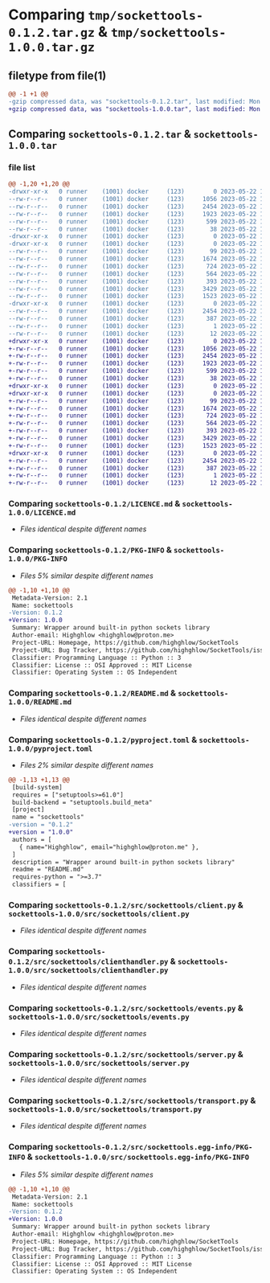 # Comparing `tmp/sockettools-0.1.2.tar.gz` & `tmp/sockettools-1.0.0.tar.gz`

## filetype from file(1)

```diff
@@ -1 +1 @@
-gzip compressed data, was "sockettools-0.1.2.tar", last modified: Mon May 22 17:54:23 2023, max compression
+gzip compressed data, was "sockettools-1.0.0.tar", last modified: Mon May 22 18:13:35 2023, max compression
```

## Comparing `sockettools-0.1.2.tar` & `sockettools-1.0.0.tar`

### file list

```diff
@@ -1,20 +1,20 @@
-drwxr-xr-x   0 runner    (1001) docker     (123)        0 2023-05-22 17:54:23.164775 sockettools-0.1.2/
--rw-r--r--   0 runner    (1001) docker     (123)     1056 2023-05-22 17:54:09.000000 sockettools-0.1.2/LICENCE.md
--rw-r--r--   0 runner    (1001) docker     (123)     2454 2023-05-22 17:54:23.164775 sockettools-0.1.2/PKG-INFO
--rw-r--r--   0 runner    (1001) docker     (123)     1923 2023-05-22 17:54:09.000000 sockettools-0.1.2/README.md
--rw-r--r--   0 runner    (1001) docker     (123)      599 2023-05-22 17:54:09.000000 sockettools-0.1.2/pyproject.toml
--rw-r--r--   0 runner    (1001) docker     (123)       38 2023-05-22 17:54:23.164775 sockettools-0.1.2/setup.cfg
-drwxr-xr-x   0 runner    (1001) docker     (123)        0 2023-05-22 17:54:23.156774 sockettools-0.1.2/src/
-drwxr-xr-x   0 runner    (1001) docker     (123)        0 2023-05-22 17:54:23.160775 sockettools-0.1.2/src/sockettools/
--rw-r--r--   0 runner    (1001) docker     (123)       99 2023-05-22 17:54:09.000000 sockettools-0.1.2/src/sockettools/__init__.py
--rw-r--r--   0 runner    (1001) docker     (123)     1674 2023-05-22 17:54:09.000000 sockettools-0.1.2/src/sockettools/client.py
--rw-r--r--   0 runner    (1001) docker     (123)      724 2023-05-22 17:54:09.000000 sockettools-0.1.2/src/sockettools/clienthandler.py
--rw-r--r--   0 runner    (1001) docker     (123)      564 2023-05-22 17:54:09.000000 sockettools-0.1.2/src/sockettools/events.py
--rw-r--r--   0 runner    (1001) docker     (123)      393 2023-05-22 17:54:09.000000 sockettools-0.1.2/src/sockettools/protocol.py
--rw-r--r--   0 runner    (1001) docker     (123)     3429 2023-05-22 17:54:09.000000 sockettools-0.1.2/src/sockettools/server.py
--rw-r--r--   0 runner    (1001) docker     (123)     1523 2023-05-22 17:54:09.000000 sockettools-0.1.2/src/sockettools/transport.py
-drwxr-xr-x   0 runner    (1001) docker     (123)        0 2023-05-22 17:54:23.160775 sockettools-0.1.2/src/sockettools.egg-info/
--rw-r--r--   0 runner    (1001) docker     (123)     2454 2023-05-22 17:54:23.000000 sockettools-0.1.2/src/sockettools.egg-info/PKG-INFO
--rw-r--r--   0 runner    (1001) docker     (123)      387 2023-05-22 17:54:23.000000 sockettools-0.1.2/src/sockettools.egg-info/SOURCES.txt
--rw-r--r--   0 runner    (1001) docker     (123)        1 2023-05-22 17:54:23.000000 sockettools-0.1.2/src/sockettools.egg-info/dependency_links.txt
--rw-r--r--   0 runner    (1001) docker     (123)       12 2023-05-22 17:54:23.000000 sockettools-0.1.2/src/sockettools.egg-info/top_level.txt
+drwxr-xr-x   0 runner    (1001) docker     (123)        0 2023-05-22 18:13:35.887437 sockettools-1.0.0/
+-rw-r--r--   0 runner    (1001) docker     (123)     1056 2023-05-22 18:13:18.000000 sockettools-1.0.0/LICENCE.md
+-rw-r--r--   0 runner    (1001) docker     (123)     2454 2023-05-22 18:13:35.887437 sockettools-1.0.0/PKG-INFO
+-rw-r--r--   0 runner    (1001) docker     (123)     1923 2023-05-22 18:13:18.000000 sockettools-1.0.0/README.md
+-rw-r--r--   0 runner    (1001) docker     (123)      599 2023-05-22 18:13:18.000000 sockettools-1.0.0/pyproject.toml
+-rw-r--r--   0 runner    (1001) docker     (123)       38 2023-05-22 18:13:35.887437 sockettools-1.0.0/setup.cfg
+drwxr-xr-x   0 runner    (1001) docker     (123)        0 2023-05-22 18:13:35.883437 sockettools-1.0.0/src/
+drwxr-xr-x   0 runner    (1001) docker     (123)        0 2023-05-22 18:13:35.887437 sockettools-1.0.0/src/sockettools/
+-rw-r--r--   0 runner    (1001) docker     (123)       99 2023-05-22 18:13:18.000000 sockettools-1.0.0/src/sockettools/__init__.py
+-rw-r--r--   0 runner    (1001) docker     (123)     1674 2023-05-22 18:13:18.000000 sockettools-1.0.0/src/sockettools/client.py
+-rw-r--r--   0 runner    (1001) docker     (123)      724 2023-05-22 18:13:18.000000 sockettools-1.0.0/src/sockettools/clienthandler.py
+-rw-r--r--   0 runner    (1001) docker     (123)      564 2023-05-22 18:13:18.000000 sockettools-1.0.0/src/sockettools/events.py
+-rw-r--r--   0 runner    (1001) docker     (123)      393 2023-05-22 18:13:18.000000 sockettools-1.0.0/src/sockettools/protocol.py
+-rw-r--r--   0 runner    (1001) docker     (123)     3429 2023-05-22 18:13:18.000000 sockettools-1.0.0/src/sockettools/server.py
+-rw-r--r--   0 runner    (1001) docker     (123)     1523 2023-05-22 18:13:18.000000 sockettools-1.0.0/src/sockettools/transport.py
+drwxr-xr-x   0 runner    (1001) docker     (123)        0 2023-05-22 18:13:35.887437 sockettools-1.0.0/src/sockettools.egg-info/
+-rw-r--r--   0 runner    (1001) docker     (123)     2454 2023-05-22 18:13:35.000000 sockettools-1.0.0/src/sockettools.egg-info/PKG-INFO
+-rw-r--r--   0 runner    (1001) docker     (123)      387 2023-05-22 18:13:35.000000 sockettools-1.0.0/src/sockettools.egg-info/SOURCES.txt
+-rw-r--r--   0 runner    (1001) docker     (123)        1 2023-05-22 18:13:35.000000 sockettools-1.0.0/src/sockettools.egg-info/dependency_links.txt
+-rw-r--r--   0 runner    (1001) docker     (123)       12 2023-05-22 18:13:35.000000 sockettools-1.0.0/src/sockettools.egg-info/top_level.txt
```

### Comparing `sockettools-0.1.2/LICENCE.md` & `sockettools-1.0.0/LICENCE.md`

 * *Files identical despite different names*

### Comparing `sockettools-0.1.2/PKG-INFO` & `sockettools-1.0.0/PKG-INFO`

 * *Files 5% similar despite different names*

```diff
@@ -1,10 +1,10 @@
 Metadata-Version: 2.1
 Name: sockettools
-Version: 0.1.2
+Version: 1.0.0
 Summary: Wrapper around built-in python sockets library
 Author-email: Highghlow <highghlow@proton.me>
 Project-URL: Homepage, https://github.com/highghlow/SocketTools
 Project-URL: Bug Tracker, https://github.com/highghlow/SocketTools/issues
 Classifier: Programming Language :: Python :: 3
 Classifier: License :: OSI Approved :: MIT License
 Classifier: Operating System :: OS Independent
```

### Comparing `sockettools-0.1.2/README.md` & `sockettools-1.0.0/README.md`

 * *Files identical despite different names*

### Comparing `sockettools-0.1.2/pyproject.toml` & `sockettools-1.0.0/pyproject.toml`

 * *Files 2% similar despite different names*

```diff
@@ -1,13 +1,13 @@
 [build-system]
 requires = ["setuptools>=61.0"]
 build-backend = "setuptools.build_meta"
 [project]
 name = "sockettools"
-version = "0.1.2"
+version = "1.0.0"
 authors = [
   { name="Highghlow", email="highghlow@proton.me" },
 ]
 description = "Wrapper around built-in python sockets library"
 readme = "README.md"
 requires-python = ">=3.7"
 classifiers = [
```

### Comparing `sockettools-0.1.2/src/sockettools/client.py` & `sockettools-1.0.0/src/sockettools/client.py`

 * *Files identical despite different names*

### Comparing `sockettools-0.1.2/src/sockettools/clienthandler.py` & `sockettools-1.0.0/src/sockettools/clienthandler.py`

 * *Files identical despite different names*

### Comparing `sockettools-0.1.2/src/sockettools/events.py` & `sockettools-1.0.0/src/sockettools/events.py`

 * *Files identical despite different names*

### Comparing `sockettools-0.1.2/src/sockettools/server.py` & `sockettools-1.0.0/src/sockettools/server.py`

 * *Files identical despite different names*

### Comparing `sockettools-0.1.2/src/sockettools/transport.py` & `sockettools-1.0.0/src/sockettools/transport.py`

 * *Files identical despite different names*

### Comparing `sockettools-0.1.2/src/sockettools.egg-info/PKG-INFO` & `sockettools-1.0.0/src/sockettools.egg-info/PKG-INFO`

 * *Files 5% similar despite different names*

```diff
@@ -1,10 +1,10 @@
 Metadata-Version: 2.1
 Name: sockettools
-Version: 0.1.2
+Version: 1.0.0
 Summary: Wrapper around built-in python sockets library
 Author-email: Highghlow <highghlow@proton.me>
 Project-URL: Homepage, https://github.com/highghlow/SocketTools
 Project-URL: Bug Tracker, https://github.com/highghlow/SocketTools/issues
 Classifier: Programming Language :: Python :: 3
 Classifier: License :: OSI Approved :: MIT License
 Classifier: Operating System :: OS Independent
```

